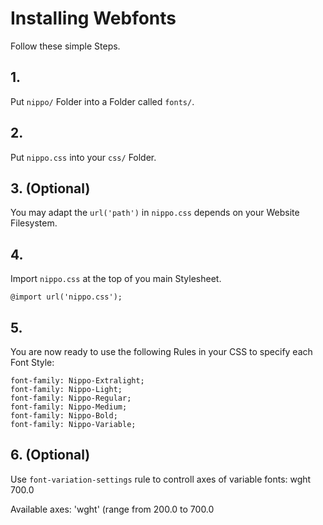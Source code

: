 # Installing Webfonts
Follow these simple Steps.

## 1.
Put `nippo/` Folder into a Folder called `fonts/`.

## 2.
Put `nippo.css` into your `css/` Folder.

## 3. (Optional)
You may adapt the `url('path')` in `nippo.css` depends on your Website Filesystem.

## 4.
Import `nippo.css` at the top of you main Stylesheet.

```
@import url('nippo.css');
```

## 5.
You are now ready to use the following Rules in your CSS to specify each Font Style:
```
font-family: Nippo-Extralight;
font-family: Nippo-Light;
font-family: Nippo-Regular;
font-family: Nippo-Medium;
font-family: Nippo-Bold;
font-family: Nippo-Variable;

```
## 6. (Optional)
Use `font-variation-settings` rule to controll axes of variable fonts:
wght 700.0

Available axes:
'wght' (range from 200.0 to 700.0

